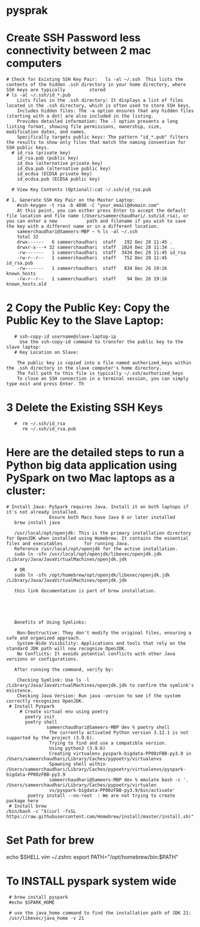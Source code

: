 # pysprak
# Create SSH Password less connectivity between 2 mac computers
    # Check for Existing SSH Key Pair:   ls -al ~/.ssh  This lists the contents of the hidden .ssh directory in your home directory, where SSH keys are typically         stored
    # ls -al ~/.ssh/id_*.pub
        Lists files in the .ssh directory: It displays a list of files located in the .ssh directory, which is often used to store SSH keys.
        Includes hidden files: The -a option ensures that any hidden files (starting with a dot) are also included in the listing.
        Provides detailed information: The -l option presents a long listing format, showing file permissions, ownership, size, modification dates, and names.
        Specifically targets public keys: The pattern "id_*.pub" filters the results to show only files that match the naming convention for SSH public keys.
      # id_rsa (private key)
        id_rsa.pub (public key)
        id_dsa (alternative private key)
        id_dsa.pub (alternative public key)
        id_ecdsa (ECDSA private key)
        id_ecdsa.pub (ECDSA public key)

      # View Key Contents (Optional):cat ~/.ssh/id_rsa.pub

    # 1. Generate SSH Key Pair on the Master Laptop:
        #ssh-keygen -t rsa -b 4096 -C "your_email@domain.com"
        At this point, you can either press Enter to accept the default file location and file name (/Users/sameerchaudhari/.ssh/id_rsa), or you can enter a new           path and filename if you wish to save the key with a different name or in a different location.
        sameerchaudhari@Sameers-MBP ~ % ls -al ~/.ssh         
        total 32
        drwx------   6 sameerchaudhari  staff   192 Dec 28 11:45 .
        drwxr-x---+ 32 sameerchaudhari  staff  1024 Dec 28 11:34 ..
        -rw-------   1 sameerchaudhari  staff  3434 Dec 28 11:45 id_rsa
        -rw-r--r--   1 sameerchaudhari  staff   752 Dec 28 11:45 id_rsa.pub
        -rw-------   1 sameerchaudhari  staff   834 Dec 26 19:16 known_hosts
        -rw-r--r--   1 sameerchaudhari  staff    94 Dec 26 19:16 known_hosts.old

   #  2 Copy the Public Key: Copy the Public Key to the Slave Laptop:
       # ssh-copy-id username@slave-laptop-ip
         Use the ssh-copy-id command to transfer the public key to the slave laptop:
       # Key Location on Slave:

        The public key is copied into a file named authorized_keys within the .ssh directory in the slave computer's home directory.
        The full path to this file is typically ~/.ssh/authorized_keys
        To close an SSH connection in a terminal session, you can simply type exit and press Enter. Th

   #  3 Delete the Existing SSH Keys
       #  rm ~/.ssh/id_rsa
          rm ~/.ssh/id_rsa.pub


# Here are the detailed steps to run a Python big data application using PySpark on two Mac laptops as a cluster:
    # Install Java: PySpark requires Java. Install it on both laptops if it's not already installed.
                    Ensure both Macs have Java 8 or later installed
       brew install java

       /usr/local/opt/openjdk: This is the primary installation directory for OpenJDK when installed using Homebrew. It contains the essential files and executables        for running Java.
       Reference /usr/local/opt/openjdk for the active installation.
       sudo ln -sfn /usr/local/opt/openjdk/libexec/openjdk.jdk /Library/Java/JavaVirtualMachines/openjdk.jdk

       # OR
       sudo ln -sfn /opt/homebrew/opt/openjdk/libexec/openjdk.jdk /Library/Java/JavaVirtualMachines/openjdk.jdk
      
       this link documentation is part of brew installation.





       Benefits of Using Symlinks:

        Non-Destructive: They don't modify the original files, ensuring a safe and organized approach.
        System-Wide Visibility: Applications and tools that rely on the standard JDK path will now recognize OpenJDK.
        No Conflicts: It avoids potential conflicts with other Java versions or configurations.

       After running the command, verify by:

        Checking Symlink: Use ls -l /Library/Java/JavaVirtualMachines/openjdk.jdk to confirm the symlink's existence.
        Checking Java Version: Run java -version to see if the system correctly recognizes OpenJDK.
     # Install Pyspark
         # Create virtual env using poetry
           poetry init
           poetry shell
                   sameerchaudhari@Sameers-MBP dev % poetry shell
                    The currently activated Python version 3.12.1 is not supported by the project (3.9.6).
                    Trying to find and use a compatible version. 
                    Using python3 (3.9.6)
                    Creating virtualenv pyspark-bigdata-PP00zFBB-py3.9 in /Users/sameerchaudhari/Library/Caches/pypoetry/virtualenvs
                    Spawning shell within /Users/sameerchaudhari/Library/Caches/pypoetry/virtualenvs/pyspark-bigdata-PP00zFBB-py3.9
                    sameerchaudhari@Sameers-MBP dev % emulate bash -c '. /Users/sameerchaudhari/Library/Caches/pypoetry/virtualen
                    vs/pyspark-bigdata-PP00zFBB-py3.9/bin/activate'
            poetry install --no-root  : We are not trying to create package here
     # Install brew
    /bin/bash -c "$(curl -fsSL https://raw.githubusercontent.com/Homebrew/install/master/install.sh)"
   # Set Path for brew
   echo $SHELL
   vim ~/.zshrc
   export PATH="/opt/homebrew/bin:$PATH"

#  To INSTALL pyspark system wide
     # brew install pyspark
     #echo $SPARK_HOME

     # use the java_home command to find the installation path of JDK 21:
     /usr/libexec/java_home -v 21












         
   


